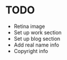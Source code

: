 # TODO

- Retina image
- Set up work section
- Set up blog section
- Add real name info
- Copyright info
